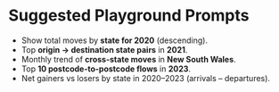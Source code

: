 # Suggested Playground Prompts

- Show total moves by **state for 2020** (descending).
- Top **origin → destination state pairs** in **2021**.
- Monthly trend of **cross-state moves** in **New South Wales**.
- Top **10 postcode-to-postcode flows** in **2023**.
- Net gainers vs losers by state in 2020–2023 (arrivals – departures).
